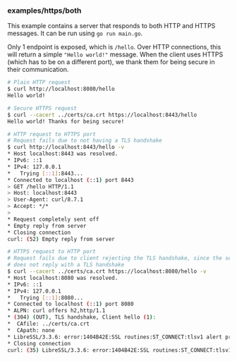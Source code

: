 ### examples/https/both

This example contains a server that responds to both HTTP and HTTPS messages.
It can be run using `go run main.go`.

Only 1 endpoint is exposed, which is `/hello`.
Over HTTP connections, this will return a simple `"Hello world!"` message.
When the client uses HTTPS (which has to be on a different port), we thank them for being secure in their communication.

```bash
# Plain HTTP request
$ curl http://localhost:8080/hello
Hello world!

# Secure HTTPS request
$ curl --cacert ../certs/ca.crt https://localhost:8443/hello
Hello world! Thanks for being secure!

# HTTP request to HTTPS port
# Request fails due to not having a TLS handshake
$ curl http://localhost:8443/hello -v
* Host localhost:8443 was resolved.
* IPv6: ::1
* IPv4: 127.0.0.1
*   Trying [::1]:8443...
* Connected to localhost (::1) port 8443
> GET /hello HTTP/1.1
> Host: localhost:8443
> User-Agent: curl/8.7.1
> Accept: */*
>
* Request completely sent off
* Empty reply from server
* Closing connection
curl: (52) Empty reply from server

# HTTPS request to HTTP port
# Request fails due to client rejecting the TLS handshake, since the server
# does not reply with a TLS handshake
$ curl --cacert ../certs/ca.crt https://localhost:8080/hello -v
* Host localhost:8080 was resolved.
* IPv6: ::1
* IPv4: 127.0.0.1
*   Trying [::1]:8080...
* Connected to localhost (::1) port 8080
* ALPN: curl offers h2,http/1.1
* (304) (OUT), TLS handshake, Client hello (1):
*  CAfile: ../certs/ca.crt
*  CApath: none
* LibreSSL/3.3.6: error:1404B42E:SSL routines:ST_CONNECT:tlsv1 alert protocol version
* Closing connection
curl: (35) LibreSSL/3.3.6: error:1404B42E:SSL routines:ST_CONNECT:tlsv1 alert protocol version
```
